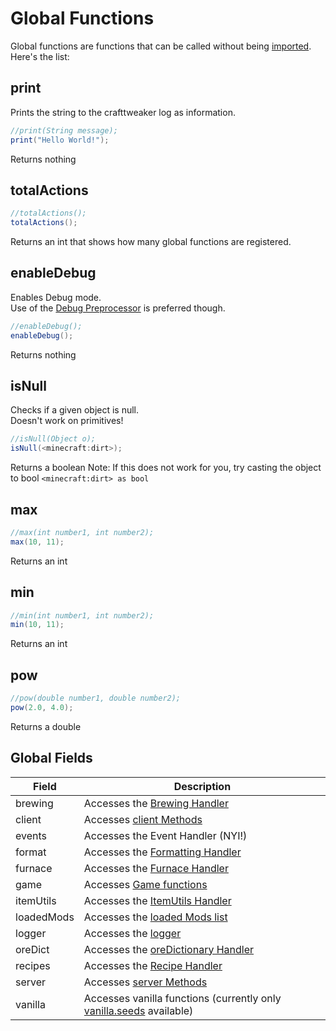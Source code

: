# Global Functions

Global functions are functions that can be called without being [imported](/AdvancedFunctions/Import).  
Here's the list:

## print

Prints the string to the crafttweaker log as information.

```java
//print(String message);
print("Hello World!");
```
Returns nothing

## totalActions

```java
//totalActions();
totalActions();
```
Returns an int that shows how many global functions are registered.

## enableDebug

Enables Debug mode.  
Use of the [Debug Preprocessor](/AdvancedFunctions/Preprocessors/DebugPreprocessor) is preferred though.

```java
//enableDebug();
enableDebug();
```
Returns nothing

## isNull

Checks if a given object is null.  
Doesn't work on primitives!

```java
//isNull(Object o);
isNull(<minecraft:dirt>);
```
Returns a boolean
Note: If this does not work for you, try casting the object to bool `<minecraft:dirt> as bool`


## max

```java
//max(int number1, int number2);
max(10, 11);
```
Returns an int

## min

```java
//min(int number1, int number2);
min(10, 11);
```
Returns an int

## pow

```java
//pow(double number1, double number2);
pow(2.0, 4.0);
```
Returns a double



## Global Fields

| Field      | Description                                                                                   |
|------------|-----------------------------------------------------------------------------------------------|
| brewing    | Accesses the [Brewing Handler](/Vanilla/Recipes/Recipes_Brewing_Stand)                        |
| client     | Accesses [client Methods](/Vanilla/Game/IClient)                                              |
| events     | Accesses the Event Handler (NYI!)                                                             |
| format     | Accesses the [Formatting Handler](/Vanilla/Utils/IFormatter)                                  |
| furnace    | Accesses the [Furnace Handler](/Vanilla/Recipes/Recipes_Furnace)                              |
| game       | Accesses [Game functions](/Vanilla/Game/IGame)                                                |
| itemUtils  | Accesses the [ItemUtils Handler](/Vanilla/Utils/IItemUtils)                                   |
| loadedMods | Accesses the [loaded Mods list](/Vanilla/Game/Mods)                                           |
| logger     | Accesses the [logger](/Vanilla/Utils/Logger)                                                  |
| oreDict    | Accesses the [oreDictionary Handler](/Vanilla/OreDict/IOreDict)                               |
| recipes    | Accesses the [Recipe Handler](/Vanilla/Recipes/Recipes_Crafting_Table)                        |
| server     | Accesses [server Methods](/Vanilla/Game/IServer)                                              |
| vanilla    | Accesses vanilla functions (currently only [vanilla.seeds](/Vanilla/Recipes/Seeds) available) |